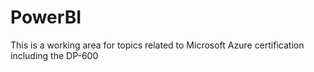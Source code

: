 # PowerBI

This is a working area for topics related to Microsoft Azure certification including the DP-600
